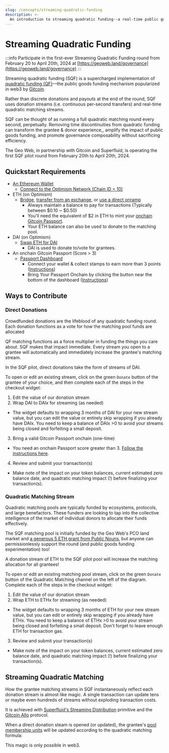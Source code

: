 ```yaml
---
slug: /concepts/streaming-quadratic-funding
description: >-
  An introduction to streaming quadratic funding--a real-time public goods funding allocation mechanism pioneered by the Geo Web, Superfluid, & Gitcoin Allo.
---
```


# Streaming Quadratic Funding

:::info
Participate in the first-ever Streaming Quadratic Funding round from February 20 to April 20th, 2024 at [https://geoweb.land/governance](https://geoweb.land/governance)
:::

Streaming quadratic funding (SQF) is a supercharged implementation of [quadratic funding (QF)](https://www.wtfisqf.com/?grant=&grant=&grant=&grant=&match=1000)—the public goods funding mechanism popularized in web3 by [Gitcoin](https://gitcoin.co/).

Rather than discrete donations and payouts at the end of the round, SQF uses donation streams (i.e. continuous per-second transfers) and real-time quadratic matching streams.

SQF can be thought of as running a full quadratic matching round every second, perpetually. Removing time discontinuities from quadratic funding can transform the grantee & donor experience,, amplify the impact of public goods funding, and promote governance composability without sacrificing efficiency.

The Geo Web, in partnership with Gitcoin and Superfluid, is operating the first SQF pilot round from February 20th to April 20th, 2024.

## Quickstart Requirements

- [An Ethereum Wallet](https://www.optimism.io/apps/wallets)
  - [Connect to the Optimism Network (Chain ID = 10)](https://chainlist.org/chain/10)
- ETH (on Optimism)
  - [Bridge](https://app.hop.exchange/#/send?sourceNetwork=ethereum&destNetwork=optimism&token=ETH), [transfer from an exchange](https://help.optimism.io/hc/en-us/articles/10800854161563-Centralized-exchanges-that-support-Optimism), or [use a direct onramp](https://global.transak.com/?defaultCryptoCurrency=ETH&network=OPTIMISM)
    - Always maintain a balance to pay for transactions (Typically between $0.10 ~ $0.50)
    - You'll need the equivalent of $2 in ETH to mint your [onchain Gitcoin Passport](https://passport.gitcoin.co/).
    - Your ETH balance can also be used to donate to the matching pool.
- DAI (on Optimism)
  - [Swap ETH for DAI](https://swap.defillama.com/?chain=optimism&from=0x0000000000000000000000000000000000000000&to=0xda10009cbd5d07dd0cecc66161fc93d7c9000da1)
    - DAI is used to donate to/vote for grantees.
- An onchain Gitcoin Passport (Score \> 3)
  - [Passport Dashboard](https://passport.gitcoin.co/#/dashboard)
    - Connect your wallet & collect stamps to earn more than 3 points ([Instructions](https://support.gitcoin.co/gitcoin-knowledge-base/gitcoin-passport/what-are-stamps))
    - Bring Your Passport Onchain by clicking the button near the bottom of the dashboard ([Instructions](https://support.gitcoin.co/gitcoin-knowledge-base/gitcoin-passport/moving-your-stamps-onchain))

## Ways to Contribute

### Direct Donations

Crowdfunded donations are the lifeblood of any quadratic funding round. Each donation functions as a vote for how the matching pool funds are allocated

QF matching functions as a force multiplier in funding the things you care about. SQF makes that impact immediate. Every stream you open to a grantee will automatically and immediately increase the grantee's matching stream.

In the SQF pilot, direct donations take the form of streams of DAI.

To open or edit an existing stream, click on the green `Donate` button of the grantee of your choice, and then complete each of the steps in the checkout widget:

1. Edit the value of our donation stream
2. Wrap DAI to DAIx for streaming (as needed)
  - The widget defaults to wrapping 3 months of DAI for your new stream value, but you can edit the value or entirely skip wrapping if you already have DAIx. You need to keep a balance of DAIx \>0 to avoid your streams being closed and forfeiting a small deposit.
3. Bring a valid Gitcoin Passport onchain (one-time)
  - You need an onchain Passport score greater than 3. [Follow the instructions here](https://support.gitcoin.co/gitcoin-knowledge-base/gitcoin-passport/moving-your-stamps-onchain).
4. Review and submit your transaction(s)
  - Make note of the impact on your token balances, current estimated zero balance date, and quadratic matching impact (!) before finalizing your transaction(s).

### Quadratic Matching Stream

Quadratic matching pools are typically funded by ecosystems, protocols, and large benefactors. These funders are looking to tap into the collective intelligence of the market of individual donors to allocate their funds effectively.

The SQF matching pool is initially funded by the Geo Web's PCO land market and [a generous 5 ETH grant from Public Nouns](https://publicnouns.wtf/vote), but anyone can permissionlessly support the round (and public goods funding experimentation) too!

A donation stream of ETH to the SQF pilot pool will increase the matching allocation for all grantees!

To open or edit an existing matching pool stream, click on the green `Donate` button of the Quadratic Matching channel on the left of the diagram. Complete each of the steps in the checkout widget:

1. Edit the value of our donation stream
2. Wrap ETH to ETHx for streaming (as needed)
  - The widget defaults to wrapping 3 months of ETH for your new stream value, but you can edit or entirely skip wrapping if you already have ETHx. You need to keep a balance of ETHx \>0 to avoid your stream being closed and forfeiting a small deposit. Don't forget to leave enough ETH for transaction gas.
3. Review and submit your transaction(s)
  - Make note of the impact on your token balances, current estimated zero balance date, and quadratic matching impact (!) before finalizing your transaction(s).

## Streaming Quadratic Matching

How the grantee matching streams in SQF instantaneously reflect each donation stream is almost like magic. A single transaction can update tens or maybe even hundreds of streams without exploding transaction costs.

It is achieved with [Superfluid's Streaming Distribution](https://docs.superfluid.finance/docs/concepts/overview/distributions) primitive and the [Gitcoin Allo](https://allo.gitcoin.co/) protocol.

When a direct donation steam is opened (or updated), the grantee's [pool membership units](https://docs.superfluid.finance/docs/protocol/distributions/guides/pools#about-member-units) will be updated according to the quadratic matching formula:

This magic is only possible in web3.